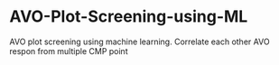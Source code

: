 # AVO-Plot-Screening-using-ML
AVO plot screening using machine learning. Correlate each other AVO respon from multiple CMP point
